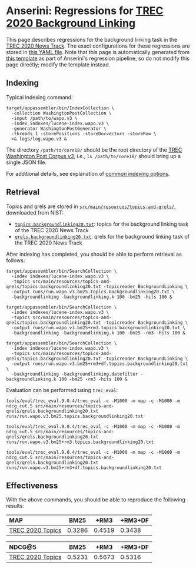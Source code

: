 # Anserini: Regressions for [TREC 2020 Background Linking](http://trec-news.org/)

This page describes regressions for the background linking task in the [TREC 2020 News Track](http://trec-news.org/).
The exact configurations for these regressions are stored in [this YAML file](../src/main/resources/regression/backgroundlinking20.yaml).
Note that this page is automatically generated from [this template](../src/main/resources/docgen/templates/backgroundlinking20.template) as part of Anserini's regression pipeline, so do not modify this page directly; modify the template instead.

## Indexing

Typical indexing command:

```
target/appassembler/bin/IndexCollection \
  -collection WashingtonPostCollection \
  -input /path/to/wapo.v3 \
  -index indexes/lucene-index.wapo.v3 \
  -generator WashingtonPostGenerator \
  -threads 1 -storePositions -storeDocvectors -storeRaw \
  >& logs/log.wapo.v3 &
```

The directory `/path/to/core18/` should be the root directory of the [TREC Washington Post Corpus *v3*](https://trec.nist.gov/data/wapost/), i.e., `ls /path/to/core18/`
should bring up a single JSON file.

For additional details, see explanation of [common indexing options](common-indexing-options.md).

## Retrieval

Topics and qrels are stored in [`src/main/resources/topics-and-qrels/`](../src/main/resources/topics-and-qrels/), downloaded from NIST:

+ [`topics.backgroundlinking20.txt`](../src/main/resources/topics-and-qrels/topics.backgroundlinking20.txt): topics for the background linking task of the TREC 2020 News Track
+ [`qrels.backgroundlinking20.txt`](../src/main/resources/topics-and-qrels/qrels.backgroundlinking20.txt): qrels for the background linking task of the TREC 2020 News Track

After indexing has completed, you should be able to perform retrieval as follows:

```
target/appassembler/bin/SearchCollection \
  -index indexes/lucene-index.wapo.v3 \
  -topics src/main/resources/topics-and-qrels/topics.backgroundlinking20.txt -topicreader BackgroundLinking \
  -output runs/run.wapo.v3.bm25.topics.backgroundlinking20.txt \
  -backgroundlinking -backgroundlinking.k 100 -bm25 -hits 100 &

target/appassembler/bin/SearchCollection \
  -index indexes/lucene-index.wapo.v3 \
  -topics src/main/resources/topics-and-qrels/topics.backgroundlinking20.txt -topicreader BackgroundLinking \
  -output runs/run.wapo.v3.bm25+rm3.topics.backgroundlinking20.txt \
  -backgroundlinking -backgroundlinking.k 100 -bm25 -rm3 -hits 100 &

target/appassembler/bin/SearchCollection \
  -index indexes/lucene-index.wapo.v3 \
  -topics src/main/resources/topics-and-qrels/topics.backgroundlinking20.txt -topicreader BackgroundLinking \
  -output runs/run.wapo.v3.bm25+rm3+df.topics.backgroundlinking20.txt \
  -backgroundlinking -backgroundlinking.datefilter -backgroundlinking.k 100 -bm25 -rm3 -hits 100 &
```

Evaluation can be performed using `trec_eval`:

```
tools/eval/trec_eval.9.0.4/trec_eval -c -M1000 -m map -c -M1000 -m ndcg_cut.5 src/main/resources/topics-and-qrels/qrels.backgroundlinking20.txt runs/run.wapo.v3.bm25.topics.backgroundlinking20.txt

tools/eval/trec_eval.9.0.4/trec_eval -c -M1000 -m map -c -M1000 -m ndcg_cut.5 src/main/resources/topics-and-qrels/qrels.backgroundlinking20.txt runs/run.wapo.v3.bm25+rm3.topics.backgroundlinking20.txt

tools/eval/trec_eval.9.0.4/trec_eval -c -M1000 -m map -c -M1000 -m ndcg_cut.5 src/main/resources/topics-and-qrels/qrels.backgroundlinking20.txt runs/run.wapo.v3.bm25+rm3+df.topics.backgroundlinking20.txt
```

## Effectiveness

With the above commands, you should be able to reproduce the following results:

MAP                                     | BM25      | +RM3      | +RM3+DF   |
:---------------------------------------|-----------|-----------|-----------|
[TREC 2020 Topics](../src/main/resources/topics-and-qrels/topics.backgroundlinking20.txt)| 0.3286    | 0.4519    | 0.3438    |


NDCG@5                                  | BM25      | +RM3      | +RM3+DF   |
:---------------------------------------|-----------|-----------|-----------|
[TREC 2020 Topics](../src/main/resources/topics-and-qrels/topics.backgroundlinking20.txt)| 0.5231    | 0.5673    | 0.5316    |

